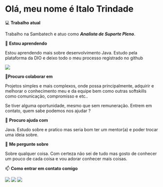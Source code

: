 Olá, meu nome é Italo Trindade
===============



💻 **Trabalho atual**
	
Trabalho na Sambatech e atuo como ***Analista de Suporte Pleno***.

  
🧠 **Estou aprendendo**
	
Estou aprendendo mais sobre desenvolvimento Java.
Estudo pela plataforma da DIO e deixo todo o meu processo registrado no github

<a href = "https://github.com/Italojztrindade"><img src="https://img.shields.io/badge/-%20Github-orange" target="_blank"></a>

👯‍**Procuro colaborar em**

Projetos simples e mais complexos, onde possa principalmente, adquirir e melhorar o conhecimento meu e da equipe bem como outras softskills como comunicação, compromisso e etc..

Se tiver alguma oportunidade, mesmo que sem remuneração. Entrem em contato, quem sabe podemos nos ajudar ?


🤔 **Procuro ajuda com**
	
Java. Estudo sobre e pratico mas seria bom ter um mentor(a) e poder trocar uma ideia sobre.

💬 **Me pergunte sobre**
	
 Sobre qualquer coisa. Com certeza não sei de tudo mas gosto de conhecer um pouco de cada coisa e vou adorar conhecer mais coisas.
  

📫 **Como entrar em contato comigo**
      <div>
      <a href = "mailto:italojztrindade@gmail.com"><img src="https://img.shields.io/badge/-%20Gmail-lightgrey"></a>
        <a href="https://www.linkedin.com/in/italotrindade/" target="_blank"><img src="https://img.shields.io/badge/-%20Linkedin-blue"></a> 
        <a href="https://www.instagram.com/italozarantonelo" target="_blank"><img src="https://img.shields.io/badge/-%20Instagram-brightgreen"></a>
      </div>


